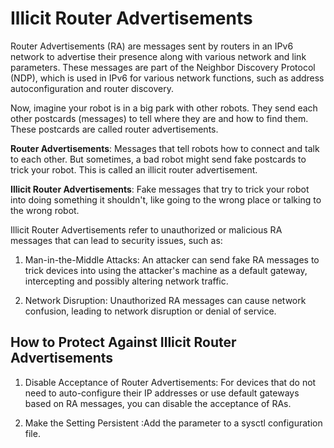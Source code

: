 # Illicit Router Advertisements
Router Advertisements (RA) are messages sent by routers in an IPv6 network to advertise their presence along with various network and link parameters. These messages are part of the Neighbor Discovery Protocol (NDP), which is used in IPv6 for various network functions, such as address autoconfiguration and router discovery.

Now, imagine your robot is in a big park with other robots. They send each other postcards (messages) to tell where they are and how to find them. These postcards are called router advertisements.

**Router Advertisements**: Messages that tell robots how to connect and talk to each other. But sometimes, a bad robot might send fake postcards to trick your robot. This is called an illicit router advertisement.

**Illicit Router Advertisements**: Fake messages that try to trick your robot into doing something it shouldn't, like going to the wrong place or talking to the wrong robot.


Illicit Router Advertisements refer to unauthorized or malicious RA messages that can lead to security issues, such as:

1. Man-in-the-Middle Attacks: An attacker can send fake RA messages to trick devices into using the attacker's machine as a default gateway, intercepting and possibly altering network traffic.

2. Network Disruption: Unauthorized RA messages can cause network confusion, leading to network disruption or denial of service.

## How to Protect Against Illicit Router Advertisements
1. Disable Acceptance of Router Advertisements: For devices that do not need to auto-configure their IP addresses or use default gateways based on RA messages, you can disable the acceptance of RAs.

2. Make the Setting Persistent :Add the parameter to a sysctl configuration file.
